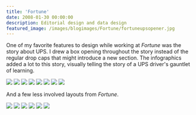 ```yaml
---
title: 'Fortune'
date: 2008-01-30 00:00:00
description: Editorial design and data design
featured_image: /images/blogimages/Fortune/fortuneupsopener.jpg
---
```


One of my favorite features to design while working at *Fortune* was the story about UPS. I drew a box opening throughout the story instead of the regular drop caps that might introduce a new section. The infographics added a lot to this story, visually telling the story of a UPS driver's gauntlet of learning.

<div class="gallery" data-columns="3">
	<img src="/images/blogimages/Fortune/UPS.W.11.12_07.FINAL-1.png">
	<img src="/images/blogimages/Fortune/UPS.W.11.12_07.FINAL-2.png">
	<img src="/images/blogimages/Fortune/UPS.W.11.12_07.FINAL-3.png">
	<img src="/images/blogimages/Fortune/UPS.W.11.12_07.FINAL-4.png">
	<img src="/images/blogimages/Fortune/UPS.W.11.12_07.FINAL-5.png">
	<img src="/images/blogimages/Fortune/UPS.W.11.12_07.FINAL-6.png">
	<img src="/images/blogimages/Fortune/UPS.W.11.12_07.FINAL-7.png">
	<img src="/images/blogimages/Fortune/UPS.W.11.12_07.FINAL-8.png">
</div>

And a few less involved layouts from *Fortune*.

<div class="gallery" data-columns="3">
	<img src="/images/blogimages/Fortune/MON.2.18.08.FINALR1.png">
	<img src="/images/blogimages/Fortune/schumacher-investing_lowres-1.png">
	<img src="/images/blogimages/Fortune/schumacher-investing_lowres-2.png">
	<img src="/images/blogimages/Fortune/schumacher-investing_lowres-3.png">
	<img src="/images/blogimages/Fortune/schumacher-investing_lowres-4.png">
	<img src="/images/blogimages/Fortune/WOR.12.10.07.FINAL.png">
	</div>
